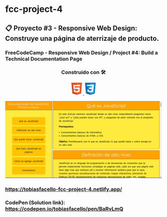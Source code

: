 # fcc-project-4

## 📋 Proyecto #3 - Responsive Web Design: Construye una página de aterrizaje de producto.

### FreeCodeCamp - Responsive Web Design / Project #4: Build a Technical Documentation Page

<h3 align="center"> Construido con 🛠️ </h3>
<p align="center"> <a href="https://www.w3.org/html/" target="_blank"> <img src="/images/html5-original.svg" alt="html5" width="40" height="40"/> </a> <a href="https://www.w3schools.com/css/" target="_blank"> <img src="/images/css3-original.svg" alt="css3" width="40" height="40"/> </a>
<br><br>
<img src="images/fcc-proyecto-4.png" alt="FreeCodeCamp - Technical Documentation Page"/>

### https://tobiasfacello-fcc-project-4.netlify.app/
  
### CodePen (Solution link): https://codepen.io/tobiasfacello/pen/BaRvLmQ

